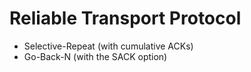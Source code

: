 # Reliable Transport Protocol

* Selective-Repeat (with cumulative ACKs)
* Go-Back-N (with the SACK option)
